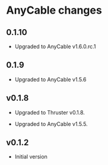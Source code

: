 # AnyCable changes

## 0.1.10

* Upgraded to AnyCable v1.6.0.rc.1

## 0.1.9

* Upgraded to AnyCable v1.5.6

## v0.1.8

* Upgraded to Thruster v0.1.8.

* Upgraded to AnyCable v1.5.5.

## v0.1.2

* Initial version
